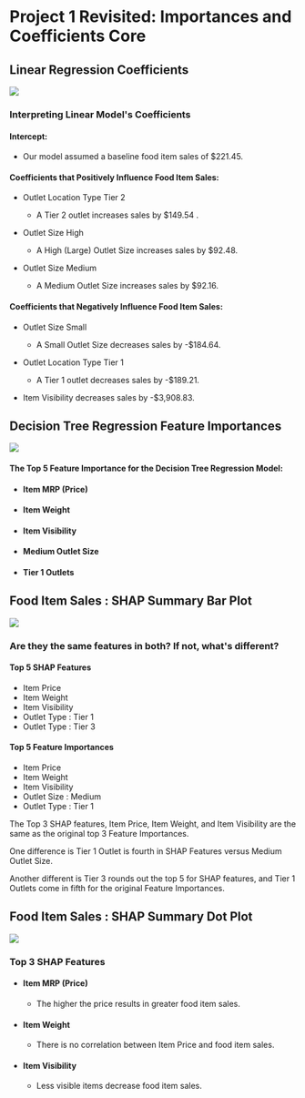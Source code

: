 # Project 1 Revisited: Importances and Coefficients Core

## Linear Regression Coefficients

<img src='images/linreg_coeff.png'>

### Interpreting Linear Model's Coefficients

#### Intercept:
* Our model assumed a baseline food item sales of $221.45.
   
#### Coefficients that Positively Influence Food Item Sales:

* Outlet Location Type Tier 2
   * A Tier 2 outlet increases sales by $149.54 .

* Outlet Size High
   * A High (Large) Outlet Size increases sales by $92.48.
   
* Outlet Size Medium
   * A Medium Outlet Size increases sales by $92.16.
   
#### Coefficients that Negatively Influence Food Item Sales:  

* Outlet Size Small
   * A Small Outlet Size decreases sales by -$184.64.
   
* Outlet Location Type Tier 1
   * A Tier 1 outlet decreases sales by -$189.21.
   
* Item Visibility decreases sales by -$3,908.83.

## Decision Tree Regression Feature Importances

<img src='images/treereg_featureimportance.png'>

#### The Top 5 Feature Importance for the Decision Tree Regression Model:

* #### Item MRP (Price)
* #### Item Weight
* #### Item Visibility
* #### Medium Outlet Size
* #### Tier 1 Outlets

## Food Item Sales : SHAP Summary Bar Plot

<img src ='images/SHAPbar.png'>

### Are they the same features in both? If not, what's different?

#### Top 5 SHAP Features
* Item Price
* Item Weight
* Item Visibility
* Outlet Type : Tier 1
* Outlet Type : Tier 3

#### Top 5 Feature Importances
* Item Price
* Item Weight
* Item Visibility
* Outlet Size : Medium
* Outlet Type : Tier 1


The Top 3 SHAP features, Item Price, Item Weight, and Item Visibility are the same as the original top 3 Feature Importances.

One difference is Tier 1 Outlet is fourth in SHAP Features versus Medium Outlet Size.

Another different is Tier 3 rounds out the top 5 for SHAP features, and Tier 1 Outlets come in fifth for the original Feature Importances.

## Food Item Sales : SHAP Summary Dot Plot

<img src='images/SHAPdot.png'>

### Top 3 SHAP Features

* #### Item MRP (Price)

   - The higher the price results in greater food item sales.
   
* #### Item Weight

   - There is no correlation between Item Price and food item sales.
   
* #### Item Visibility

   - Less visible items decrease food item sales.
